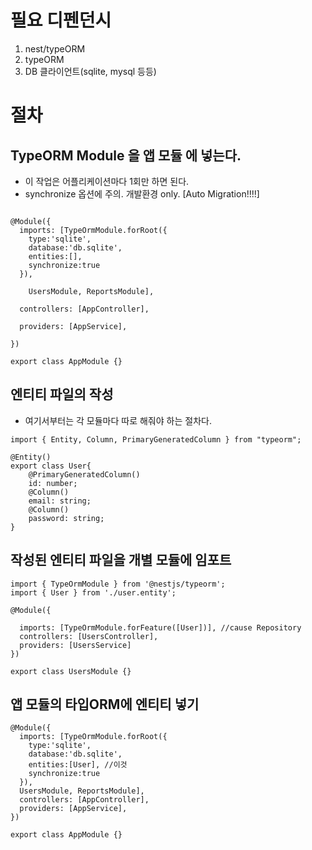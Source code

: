 
# 필요 디펜던시
1. nest/typeORM
2. typeORM
3. DB 클라이언트(sqlite, mysql 등등)
# 절차
## TypeORM Module 을 앱 모듈 에 넣는다.

- 이 작업은 어플리케이션마다 1회만 하면 된다.
- synchronize 옵션에 주의. 개발환경 only. [Auto Migration!!!!]
```

@Module({
  imports: [TypeOrmModule.forRoot({
    type:'sqlite',
    database:'db.sqlite',
    entities:[],
    synchronize:true
  }),

    UsersModule, ReportsModule],

  controllers: [AppController],

  providers: [AppService],

})

export class AppModule {}
```

## 엔티티 파일의 작성
- 여기서부터는 각 모듈마다 따로 해줘야 하는 절차다.
```
import { Entity, Column, PrimaryGeneratedColumn } from "typeorm";

@Entity()
export class User{
    @PrimaryGeneratedColumn()
    id: number;
    @Column()
    email: string;
    @Column()
    password: string;
}
```

## 작성된 엔티티 파일을 개별 모듈에 임포트
```
import { TypeOrmModule } from '@nestjs/typeorm';
import { User } from './user.entity';
  
@Module({

  imports: [TypeOrmModule.forFeature([User])], //cause Repository
  controllers: [UsersController],
  providers: [UsersService]
})

export class UsersModule {}
```

## 앱 모듈의 타입ORM에 엔티티 넣기
```
@Module({
  imports: [TypeOrmModule.forRoot({
    type:'sqlite',
    database:'db.sqlite',
    entities:[User], //이것
    synchronize:true
  }),
  UsersModule, ReportsModule],
  controllers: [AppController],
  providers: [AppService],
})

export class AppModule {}
```